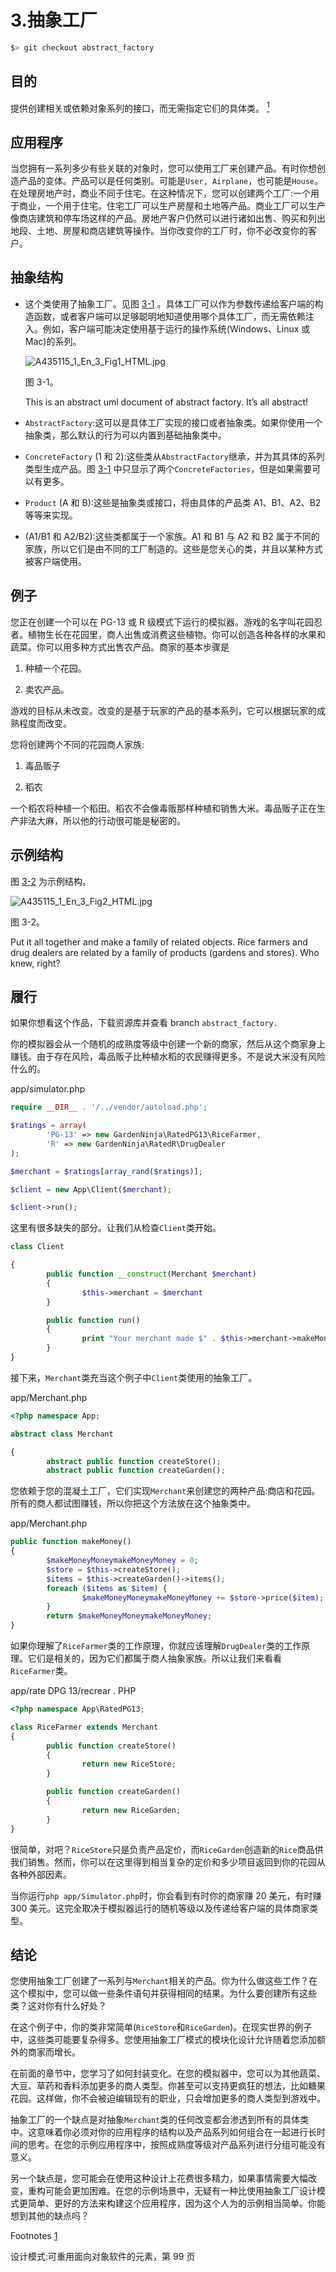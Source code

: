 # 3.抽象工厂

```php
$> git checkout abstract_factory

```

## 目的

提供创建相关或依赖对象系列的接口，而无需指定它们的具体类。 [<sup>1</sup>](#Fn1)

## 应用程序

当您拥有一系列多少有些关联的对象时，您可以使用工厂来创建产品。有时你想创造产品的变体。产品可以是任何类别。可能是`User, Airplane`，也可能是`House`。在处理房地产时，商业不同于住宅。在这种情况下，您可以创建两个工厂:一个用于商业，一个用于住宅。住宅工厂可以生产房屋和土地等产品。商业工厂可以生产像商店建筑和停车场这样的产品。房地产客户仍然可以进行诸如出售、购买和列出地段、土地、房屋和商店建筑等操作。当你改变你的工厂时，你不必改变你的客户。

## 抽象结构

*   这个类使用了抽象工厂。见图 [3-1](#Fig1) 。具体工厂可以作为参数传递给客户端的构造函数，或者客户端可以足够聪明地知道使用哪个具体工厂，而无需依赖注入。例如，客户端可能决定使用基于运行的操作系统(Windows、Linux 或 Mac)的系列。

    ![A435115_1_En_3_Fig1_HTML.jpg](img/A435115_1_En_3_Fig1_HTML.jpg)

    图 3-1。

    This is an abstract uml document of abstract factory. It’s all abstract!
*   `AbstractFactory`:这可以是具体工厂实现的接口或者抽象类。如果你使用一个抽象类，那么默认的行为可以内置到基础抽象类中。

*   `ConcreteFactory` (1 和 2):这些类从`AbstractFactory`继承，并为其具体的系列类型生成产品。图 [3-1](#Fig1) 中只显示了两个`ConcreteFactories`，但是如果需要可以有更多。

*   `Product` (A 和 B):这些是抽象类或接口，将由具体的产品类 A1、B1、A2、B2 等等来实现。

*   (A1/B1 和 A2/B2):这些类都属于一个家族。A1 和 B1 与 A2 和 B2 属于不同的家族，所以它们是由不同的工厂制造的。这些是您关心的类，并且以某种方式被客户端使用。

## 例子

您正在创建一个可以在 PG-13 或 R 级模式下运行的模拟器。游戏的名字叫花园忍者。植物生长在花园里，商人出售或消费这些植物。你可以创造各种各样的水果和蔬菜。你可以用多种方式出售农产品。商家的基本步骤是

1.  种植一个花园。

2.  卖农产品。

游戏的目标从未改变。改变的是基于玩家的产品的基本系列，它可以根据玩家的成熟程度而改变。

您将创建两个不同的花园商人家族:

1.  毒品贩子

2.  稻农

一个稻农将种植一个稻田。稻农不会像毒贩那样种植和销售大米。毒品贩子正在生产非法大麻，所以他的行动很可能是秘密的。

## 示例结构

图 [3-2](#Fig2) 为示例结构。

![A435115_1_En_3_Fig2_HTML.jpg](img/A435115_1_En_3_Fig2_HTML.jpg)

图 3-2。

Put it all together and make a family of related objects. Rice farmers and drug dealers are related by a family of products (gardens and stores). Who knew, right?

## 履行

如果你想看这个作品，下载资源库并查看 branch `abstract_factory.`

你的模拟器会从一个随机的成熟度等级中创建一个新的商家，然后从这个商家身上赚钱。由于存在风险，毒品贩子比种植水稻的农民赚得更多。不是说大米没有风险什么的。

app/simulator.php

```php
require __DIR__ . '/../vendor/autoload.php';

$ratings = array(
        'PG-13' => new GardenNinja\RatedPG13\RiceFarmer,
        'R' => new GardenNinja\RatedR\DrugDealer
);

$merchant = $ratings[array_rand($ratings)];

$client = new App\Client($merchant);

$client->run();

```

这里有很多缺失的部分。让我们从检查`Client`类开始。

```php
class Client

{
        public function __construct(Merchant $merchant)
        {
                $this->merchant = $merchant
        }

        public function run()
        {
                print "Your merchant made $" . $this->merchant->makeMoney() . PHP_EOL;
        }
}

```

接下来，`Merchant`类充当这个例子中`Client`类使用的抽象工厂。

app/Merchant.php

```php
<?php namespace App;

abstract class Merchant

{
        abstract public function createStore();
        abstract public function createGarden();

```

您依赖于您的混凝土工厂，它们实现`Merchant`来创建您的两种产品:商店和花园。所有的商人都试图赚钱，所以你把这个方法放在这个抽象类中。

app/Merchant.php

```php
public function makeMoney()
{
        $makeMoneyMoneymakeMoneyMoney = 0;
        $store = $this->createStore();
        $items = $this->createGarden()->items();
        foreach ($items as $item) {
                $makeMoneyMoneymakeMoneyMoney += $store->price($item);
        }
        return $makeMoneyMoneymakeMoneyMoney;
}

```

如果你理解了`RiceFarmer`类的工作原理，你就应该理解`DrugDealer`类的工作原理。它们是相关的，因为它们都属于商人抽象家族。所以让我们来看看`RiceFarmer`类。

app/rate DPG 13/recrear . PHP

```php
<?php namespace App\RatedPG13;

class RiceFarmer extends Merchant
{
        public function createStore()
        {
                return new RiceStore;
        }

        public function createGarden()
        {
                return new RiceGarden;
        }
}

```

很简单，对吧？`RiceStore`只是负责产品定价，而`RiceGarden`创造新的`Rice`商品供我们销售。然而，你可以在这里得到相当复杂的定价和多少项目返回到你的花园从各种外部因素。

当你运行`php app/Simulator.php`时，你会看到有时你的商家赚 20 美元，有时赚 300 美元。这完全取决于模拟器运行的随机等级以及传递给客户端的具体商家类型。

## 结论

您使用抽象工厂创建了一系列与`Merchant`相关的产品。你为什么做这些工作？在这个模拟中，您可以做一些条件语句并获得相同的结果。为什么要创建所有这些类？这对你有什么好处？

在这个例子中，你的类非常简单(`RiceStore`和`RiceGarden`)。在现实世界的例子中，这些类可能要复杂得多。您使用抽象工厂模式的模块化设计允许随着您添加额外的商家而增长。

在前面的章节中，您学习了如何封装变化。在您的模拟器中，您可以为其他蔬菜、大豆、草药和香料添加更多的商人类型。你甚至可以支持更疯狂的想法，比如糖果花园。这样做，你不会被迫编辑现有的职业，只会增加更多的商人类型到游戏中。

抽象工厂的一个缺点是对抽象`Merchant`类的任何改变都会渗透到所有的具体类中。这意味着你必须对你的应用程序的结构以及产品系列如何组合在一起进行长时间的思考。在您的示例应用程序中，按照成熟度等级对产品系列进行分组可能没有意义。

另一个缺点是，您可能会在使用这种设计上花费很多精力，如果事情需要大幅改变，重构可能会更加困难。在您的示例场景中，无疑有一种比使用抽象工厂设计模式更简单、更好的方法来构建这个应用程序，因为这个人为的示例相当简单。你能想到其他的缺点吗？

Footnotes [1](#Fn1_source)

设计模式:可重用面向对象软件的元素，第 99 页